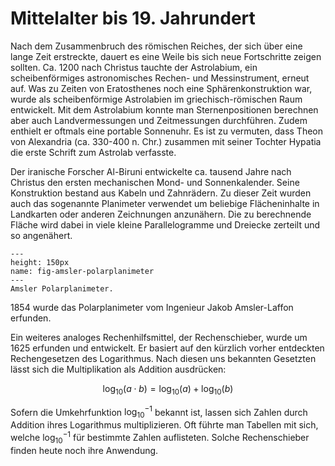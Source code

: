 # Mittelalter bis 19. Jahrundert

Nach dem Zusammenbruch des römischen Reiches, der sich über eine lange Zeit erstreckte, dauert es eine Weile bis sich neue Fortschritte zeigen sollten.
Ca. 1200 nach Christus tauchte der Astrolabium, ein scheibenförmiges astronomisches Rechen- und Messinstrument, erneut auf.
Was zu Zeiten von Eratosthenes noch eine Sphärenkonstruktion war, wurde als scheibenförmige Astrolabien im griechisch-römischen Raum entwickelt.
Mit dem Astrolabium konnte man Sternenpositionen berechnen aber auch Landvermessungen und Zeitmessungen durchführen.
Zudem enthielt er oftmals eine portable Sonnenuhr.
Es ist zu vermuten, dass Theon von Alexandria (ca. 330-400 n. Chr.) zusammen mit seiner Tochter Hypatia die erste Schrift zum Astrolab verfasste.

Der iranische Forscher Al-Biruni entwickelte ca. tausend Jahre nach Christus den ersten mechanischen Mond- und Sonnenkalender.
Seine Konstruktion bestand aus Kabeln und Zahnrädern. 
Zu dieser Zeit wurden auch das sogenannte Planimeter verwendet um beliebige Flächeninhalte in Landkarten oder anderen Zeichnungen anzunähern.
Die zu berechnende Fläche wird dabei in viele kleine Parallelogramme und Dreiecke zerteilt und so angenähert.

```{figure} ../../figs/amsler-polarplanimeter.jpeg
---
height: 150px
name: fig-amsler-polarplanimeter
---
Amsler Polarplanimeter.
```

1854 wurde das Polarplanimeter vom Ingenieur Jakob Amsler-Laffon erfunden.

Ein weiteres analoges Rechenhilfsmittel, der Rechenschieber, wurde um 1625 erfunden und entwickelt.
Er basiert auf den kürzlich vorher entdeckten Rechengesetzen des Logarithmus.
Nach diesen uns bekannten Gesetzten lässt sich die Multiplikation als Addition ausdrücken:

$$ \log_{10}(a \cdot b) = \log_{10}(a) + \log_{10}(b) $$

Sofern die Umkehrfunktion $\log_{10}^{-1}$ bekannt ist, lassen sich Zahlen durch Addition ihres Logarithmus multiplizieren.
Oft führte man Tabellen mit sich, welche $\log_{10}^{-1}$ für bestimmte Zahlen auflisteten.
Solche Rechenschieber finden heute noch ihre Anwendung.
